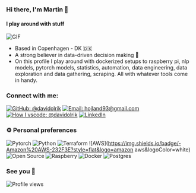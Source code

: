 ### Hi there, I'm Martin 👋
#### I play around with stuff

<img align="center" alt="GIF" src="https://media.giphy.com/media/KCeseWYFSa1hq9DMe7/giphy.gif" />

- Based in Copenhagen - DK 🇩🇰
- A strong believer in data-driven decision making 🚀 
- On this profile I play around with dockerized setups to raspberry pi, nlp models, pytorch models, statistics, automation, data engineering, data exploration and data gathering, scraping. All with whatever tools come in handy.


### Connect with me:

[![GitHub: @davidolrik](https://img.shields.io/badge/github-%40hojland-blue)](
    https://github.com/hojland
)
[![Email: hojland93@gmail.com](https://img.shields.io/badge/email-hojland93@gmail.com-blue)](
    mailto:hojland93@gmail.com
)
[![How I vscode: @davidolrik](https://img.shields.io/badge/How%20I%20vscode-%40hojland-blue)](
    https://howivscode.com/hojland
)
[![LinkedIn](https://img.shields.io/badge/linkedin-%40martinhøjlandhansen-blue)](
    https://www.linkedin.com/in/martin-højland-hansen-b8024b82/
)


### ⚙️ Personal preferences

![Pytorch](https://img.shields.io/badge/-PyTorch-white?style=flat&logo=pytorch&logoColor=red)
![Python](https://img.shields.io/badge/-Python-306998?style=flat&logo=python&logoColor=ffd43b)
![Terraform](https://img.shields.io/badge/-Terraform-black?style=flat&logo=terraform&logoColor=f0db4f)
![AWS](https://img.shields.io/badge/-Amazon%20AWS-232F3E?style=flat&logo=amazon aws&logoColor=white)
![Open Source](https://img.shields.io/badge/-Open%20Source-grey?style=flat&logo=open-source-initiative&logoColor=3da639)
![Raspberry](https://img.shields.io/badge/-Raspberry%20Pi-A22846?style=flat&logo=raspberry%20pi&logoColor=3da639)
![Docker](https://img.shields.io/badge/-Docker-336791?style=flat&logo=docker&logoColor=white)
![Postgres](https://img.shields.io/badge/-PostgreSQL-white?style=flat&logo=postgresql&logoColor=blue)

### See you 🚶 

![Profile views](https://gpvc.arturio.dev/hojland)
